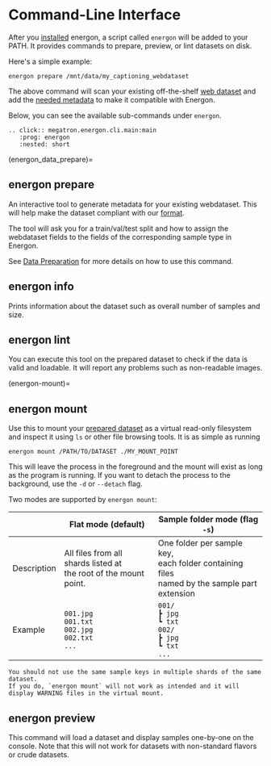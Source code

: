 <!--- Copyright (c) 2025, NVIDIA CORPORATION.
SPDX-License-Identifier: BSD-3-Clause -->

# Command-Line Interface

After you [installed](../intro/installation) energon, a script called `energon` will be added to your PATH.
It provides commands to prepare, preview, or lint datasets on disk.

Here's a simple example:

```shell
energon prepare /mnt/data/my_captioning_webdataset
```

The above command will scan your existing off-the-shelf [web dataset](https://webdataset.github.io/webdataset/)
and add the [needed metadata](data-on-disk) to make it compatible with Energon. 

Below, you can see the available sub-commands under `energon`.


```{eval-rst}
.. click:: megatron.energon.cli.main:main
   :prog: energon
   :nested: short
```

(energon_data_prepare)=
## energon prepare

An interactive tool to generate metadata for your existing webdataset.
This will help make the dataset compliant with our [format](data-on-disk).

The tool will ask you for a train/val/test split and how to assign the webdataset fields to the
fields of the corresponding sample type in Energon.

See [Data Preparation](../basic/data_prep) for more details on how to use this command.


## energon info

Prints information about the dataset such as overall number of samples and size.


## energon lint

You can execute this tool on the prepared dataset to check if the data is valid and loadable.
It will report any problems such as non-readable images.

(energon-mount)=
## energon mount

Use this to mount your [prepared dataset](../basic/data_prep) as a virtual read-only filesystem and inspect it using `ls` or other file browsing tools.
It is as simple as running

```shell
energon mount /PATH/TO/DATASET ./MY_MOUNT_POINT
```

This will leave the process in the foreground and the mount will exist as long as the program is running.
If you want to detach the process to the background, use the `-d` or `--detach` flag.


Two modes are supported by `energon mount`:

|     | Flat mode (default)  | Sample folder mode (flag `-s`)  |
| --- | --- | --- |
| Description  | All files from all shards listed at<br/>the root of the mount point.  | One folder per sample key,<br/>each folder containing files<br/>named by the sample part extension   |
| Example      | `001.jpg`<br/>`001.txt`<br/>`002.jpg`<br/>`002.txt`<br/>`...`  | `001/`<br/>`┣ jpg`<br/>`┗ txt`<br/>`002/`<br/>`┣ jpg`<br/>`┗ txt`<br/>`...`   |

```{warning}
You should not use the same sample keys in multiple shards of the same dataset.
If you do, `energon mount` will not work as intended and it will display WARNING files in the virtual mount.
```


## energon preview

This command will load a dataset and display samples one-by-one on the console.
Note that this will not work for datasets with non-standard flavors or crude datasets.
